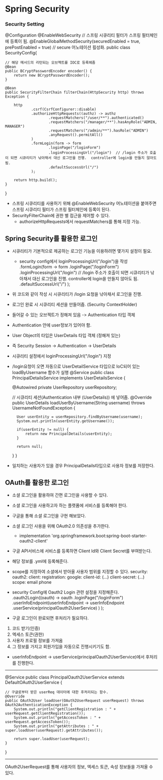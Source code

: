 # Spring Security

### Security Setting
@Configuration
@EnableWebSecurity      // 스프링 시큐리티 필터가 스프링 필터체인에 등록이 됨.
@EnableGlobalMethodSecurity(securedEnabled = true,  prePostEnabled = true)  // secure 어노테이션 횔성화.
public class SecurityConfig{

    // 해당 메서드의 리턴되는 오브젝트를 IOC로 등록헤줌
    @Bean
    public BCryptPasswordEncoder encoder() {
        return new BCryptPasswordEncoder();
    }

    @Bean
    public SecurityFilterChain filterChain(HttpSecurity http) throws Exception {

        http
                .csrf(CsrfConfigurer::disable)
                .authorizeHttpRequests((authz) -> authz
                        .requestMatchers("/user/**").authenticated()
                        .requestMatchers("/manager/**").hasAnyRole("ADMIN, MANAGER")
                        .requestMatchers("/admin/**").hasRole("ADMIN")
                        .anyRequest().permitAll()
                )
                .formLogin(form -> form
                        .loginPage("/loginForm")
                        .loginProcessingUrl("/login")  // /login 주소가 호출이 되면 시큐리티가 낚아채서 대신 로그인을 진행.  controller에 login을 만들지 않아도 됨.
                        .defaultSuccessUrl("/")
                );

        return http.build();
    }
}

- 스프링 시큐리티를 사용허기 위해 @EnableWebSecurity 어노테이션을 붙여주면 스프링 시큐리티 필터가 스프링 필터체인에 등록이 된다.
- SecurityFilterChain에 권한 별 접근을 제어할 수 있다. 
    - authorizeHttpRequests에서 requestMatchers를 통해 지정 가능.


## Spring Security를 활용한 로그인
- 시큐리티가 기본적으로 제공하는 로그인 기능을 이용하려면 몇가지 설정이 필요.
    - security config에서 loginProcessingUrl("/login")을 작성
    .formLogin(form -> form
                        .loginPage("/loginForm")
                        .loginProcessingUrl("/login")  // /login 주소가 호출이 되면 시큐리티가 낚아채서 대신 로그인을 진행.  controller에 login을 만들지 않아도 됨.
                        .defaultSuccessUrl("/")
                );
- 위 코드와 같이 작성 시 시큐리티가 /login 요청을 낚아채서 로그인을 진행.

- 로그인 완료 시 시큐리티 세션을 만들어줌. (Security ContextHolder)
- 들어갈 수 있는 오브젝트가 정해져 있음 -> Authentication 타입 객체
- Authentication 안에 user정보가 있어야 함.
- User Object의 타입은 UserDetails 타입 객체 (정해져 있는)
- 즉 Security Session -> Authentication -> UserDetails

- 시큐리티 설정에서 loginProcessingUrl("/login") 지정
- /login요청이 오면 자동으로 UserDetailService 타입으로 IoC되어 있는 loadByUsername 함수가 실행
@Service
public class PrincipalDetailsService implements UserDetailsService {

    @Autowired
    private UserRepository userRepository;

    // 시큐리티 세션(Authentication 내부 (UserDetails)) 에 넣어줌.
    @Override
    public UserDetails loadUserByUsername(String username) throws UsernameNotFoundException {

        User userEntity = userRepository.findByUsername(username);
        System.out.println(userEntity.getUsername());

        if(userEntity != null) {
            return new PrincipalDetails(userEntity);
        }

        return null;
    }
}
- 일치하는 사용자가 있을 경우 PrincipalDetails타입으로 사용자 정보를 저장한다.

## OAuth를 활용한 로그인
- 소셜 로그인을 활용하여 간편 로그인을 사용할 수 있다.
- 소셜 로그인을 사용하고자 하는 플랫폼에 서비스를 등록해야 한다.
- 구글을 통해 소셜 로그인을 구현 해보았다.
- 소셜 로그인 사용을 위해 OAuth2.0 의존성을 추가한다. 
    - implementation 'org.springframework.boot:spring-boot-starter-oauth2-client'
- 구글 API서비스에 서비스를 등록하면 Client Id와 Client Secret를 부여받는다. 

- 해당 정보를 .yml에 등록해준다. 
- scope를 지정하여 소셜에서 받아올 사용자 범위를 지정할 수 있다.
    security:
        oauth2:
            client:
                registration:
                    google:
                        client-id: (...)
                        client-secret: (...)
                        scope:
                            email
                            phone

- security Config에 Oauth2 Login 관련 설정을 지정해준다. 
    .oauth2Login((oauth) -> oauth
                        .loginPage("/loginForm")
                        .userInfoEndpoint(userInfoEndpoint -> userInfoEndpoint
                                .userService(principalOauth2UserService)
                        )
    );

- 구글 로그인이 완료되면 후처리가 필요하다.
1. 코드 받기(인증)    
2. 엑세스 토큰(권한)
3. 사용자 프로필 정보를 가져옴
4. 그 정보를 가지고 회원가입을 자동으로 진행시키기도 함.

- userInfoEndpoint -> userService(principalOauth2UserService)에서 후처리를 진행한다.

***
@Service
public class PrincipalOauth2UserService extends DefaultOAuth2UserService {


    // 구글로부터 받은 userReq 데이터에 대한 후처리되는 함수.
    @Override
    public OAuth2User loadUser(OAuth2UserRequest userRequest) throws OAuth2AuthenticationException {
        System.out.println("getClientRegistration : " + userRequest.getClientRegistration());
        System.out.println("getAccessToken : " + userRequest.getAccessToken());
        System.out.println("getAttributes : " + super.loadUser(userRequest).getAttributes());

        return super.loadUser(userRequest);
    }
}
***

OAuth2UserRequest를 통해 사용자의 정보, 엑세스 토큰, 속성 정보들을 가져올 수 있다.